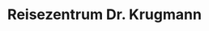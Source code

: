 ---
title: "Reisezentrum Dr. Krugmann"
url: /wendelstein/reisezentrum-dr-krugmann/
shop: Reisebüro
---